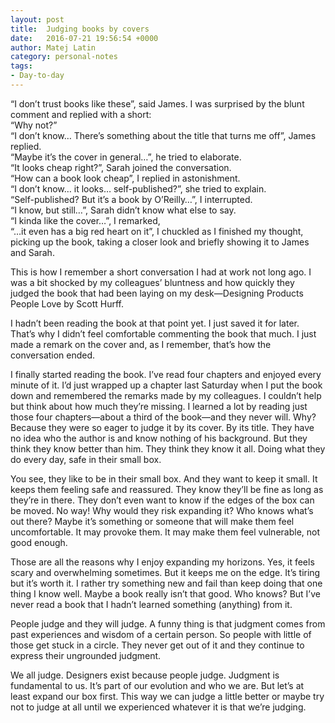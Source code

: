 ```yaml
---
layout: post
title:  Judging books by covers
date:   2016-07-21 19:56:54 +0000
author: Matej Latin
category: personal-notes
tags:
- Day-to-day
---
```

“I don’t trust books like these”, said James. I was surprised by the blunt comment and replied with a short: <br>
“Why not?” <br>
“I don’t know… There’s something about the title that turns me off”, James replied. <br>
“Maybe it’s the cover in general…”, he tried to elaborate. <br>
“It looks cheap right?”, Sarah joined the conversation.<br>
“How can a book look cheap”, I replied in astonishment.<br>
“I don’t know… it looks… self-published?”, she tried to explain.<br>
“Self-published? But it’s a book by O’Reilly…”, I interrupted.<br>
“I know, but still…”, Sarah didn’t know what else to say.<br>
“I kinda like the cover…”, I remarked,<br>
“…it even has a big red heart on it”, I chuckled as I finished my thought, picking up the book, taking a closer look and briefly showing it to James and Sarah.

This is how I remember a short conversation I had at work not long ago. I was a bit shocked by my colleagues’ bluntness and how quickly they judged the book that had been laying on my desk—Designing Products People Love by Scott Hurff.

I hadn’t been reading the book at that point yet. I just saved it for later. That’s why I didn’t feel comfortable commenting the book that much. I just made a remark on the cover and, as I remember, that’s how the conversation ended.

I finally started reading the book. I’ve read four chapters and enjoyed every minute of it. I’d just wrapped up a chapter last Saturday when I put the book down and remembered the remarks made by my colleagues. I couldn’t help but think about how much they’re missing. I learned a lot by reading just those four chapters—about a third of the book—and they never will. Why? Because they were so eager to judge it by its cover. By its title. They have no idea who the author is and know nothing of his background. But they think they know better than him. They think they know it all. Doing what they do every day, safe in their small box.

You see, they like to be in their small box. And they want to keep it small. It keeps them feeling safe and reassured. They know they’ll be fine as long as they’re in there. They don’t even want to know if the edges of the box can be moved. No way! Why would they risk expanding it? Who knows what’s out there? Maybe it’s something or someone that will make them feel uncomfortable. It may provoke them. It may make them feel vulnerable, not good enough.

Those are all the reasons why I enjoy expanding my horizons. Yes, it feels scary and overwhelming sometimes. But it keeps me on the edge. It’s tiring but it’s worth it. I rather try something new and fail than keep doing that one thing I know well. Maybe a book really isn’t that good. Who knows? But I’ve never read a book that I hadn’t learned something (anything) from it.

People judge and they will judge. A funny thing is that judgment comes from past experiences and wisdom of a certain person. So people with little of those get stuck in a circle. They never get out of it and they continue to express their ungrounded judgment.

We all judge. Designers exist because people judge. Judgment is fundamental to us. It’s part of our evolution and who we are. But let’s at least expand our box first. This way we can judge a little better or maybe try not to judge at all until we experienced whatever it is that we’re judging.